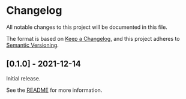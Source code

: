 # Changelog

All notable changes to this project will be documented in this file.

The format is based on [Keep a Changelog](https://keepachangelog.com/en/1.0.0/),
and this project adheres to [Semantic Versioning](https://semver.org/spec/v2.0.0.html).


## [0.1.0] - 2021-12-14

Initial release.

See the [README](https://github.com/wayfair-incubator/Gossip/blob/main/README.md) for more information.